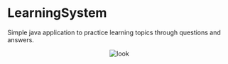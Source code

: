 # LearningSystem

Simple java application to practice learning topics through questions and answers.
<p align="center">
<img src="https://i.imgur.com/hzoN3r2.png" alt="look">
</p
